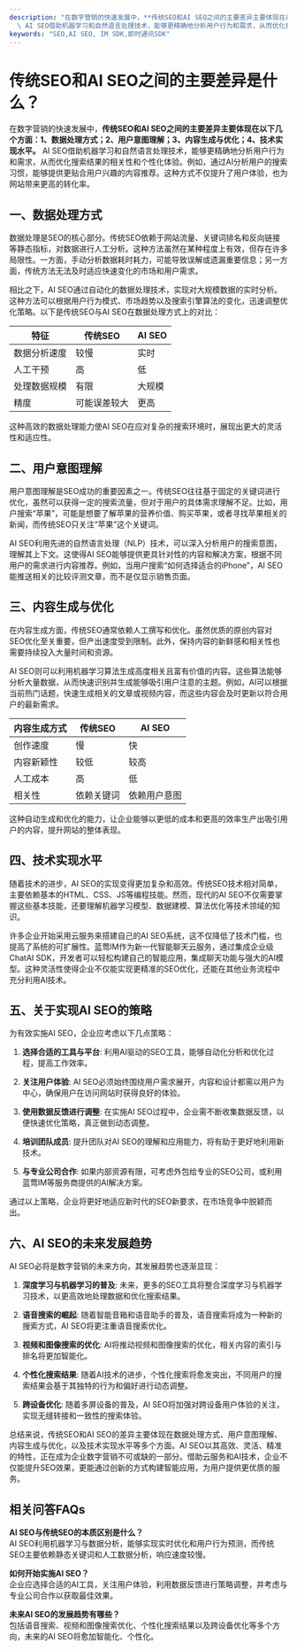 ```yaml
---
description: "在数字营销的快速发展中，**传统SEO和AI SEO之间的主要差异主要体现在以下几个方面：1、数据处理方式；2、用户意图理解；3、内容生成与优化；4、技术实现水平。**\
  \ AI SEO借助机器学习和自然语言处理技术，能够更精确地分析用户行为和需求，从而优化搜索结果的相关性和个性化体验。例如，通过AI分析用户的搜索习惯，能够提供更贴合用户兴趣的内容推荐。这种方式不仅提升了用户体验，也为网站带来更高的转化率。"
keywords: "SEO,AI SEO, IM SDK,即时通讯SDK"
---
```

# 传统SEO和AI SEO之间的主要差异是什么？

在数字营销的快速发展中，**传统SEO和AI SEO之间的主要差异主要体现在以下几个方面：1、数据处理方式；2、用户意图理解；3、内容生成与优化；4、技术实现水平。** AI SEO借助机器学习和自然语言处理技术，能够更精确地分析用户行为和需求，从而优化搜索结果的相关性和个性化体验。例如，通过AI分析用户的搜索习惯，能够提供更贴合用户兴趣的内容推荐。这种方式不仅提升了用户体验，也为网站带来更高的转化率。

## 一、数据处理方式

数据处理是SEO的核心部分。传统SEO依赖于网站流量、关键词排名和反向链接等静态指标，对数据进行人工分析。这种方法虽然在某种程度上有效，但存在许多局限性。一方面，手动分析数据耗时耗力，可能导致误解或遗漏重要信息；另一方面，传统方法无法及时适应快速变化的市场和用户需求。

相比之下，AI SEO通过自动化的数据处理技术，实现对大规模数据的实时分析。这种方法可以根据用户行为模式、市场趋势以及搜索引擎算法的变化，迅速调整优化策略。以下是传统SEO与AI SEO在数据处理方式上的对比：

| 特征 | 传统SEO | AI SEO |
|------|---------|--------|
| 数据分析速度 | 较慢 | 实时 |
| 人工干预 | 高 | 低 |
| 处理数据规模 | 有限 | 大规模 |
| 精度 | 可能误差较大 | 更高 |

这种高效的数据处理能力使AI SEO在应对复杂的搜索环境时，展现出更大的灵活性和适应性。

## 二、用户意图理解

用户意图理解是SEO成功的重要因素之一。传统SEO往往基于固定的关键词进行优化，虽然可以获得一定的搜索流量，但对于用户的具体需求理解不足。比如，用户搜索“苹果”，可能是想要了解苹果的营养价值、购买苹果，或者寻找苹果相关的新闻，而传统SEO只关注“苹果”这个关键词。

AI SEO利用先进的自然语言处理（NLP）技术，可以深入分析用户的搜索意图，理解其上下文。这使得AI SEO能够提供更具针对性的内容和解决方案，根据不同用户的需求进行内容推荐。例如，当用户搜索“如何选择适合的iPhone”，AI SEO能推送相关的比较评测文章，而不是仅显示销售页面。

## 三、内容生成与优化

在内容生成方面，传统SEO通常依赖人工撰写和优化。虽然优质的原创内容对SEO优化至关重要，但产出速度受到限制。此外，保持内容的新鲜感和相关性也需要持续投入大量时间和资源。

AI SEO则可以利用机器学习算法生成高度相关且富有价值的内容。这些算法能够分析大量数据，从而快速识别并生成能够吸引用户注意的主题。例如，AI可以根据当前热门话题，快速生成相关的文章或视频内容，而这些内容会及时更新以符合用户的最新需求。

| 内容生成方式 | 传统SEO | AI SEO |
|--------------|---------|--------|
| 创作速度 | 慢 | 快 |
| 内容新颖性 | 较低 | 较高 |
| 人工成本 | 高 | 低 |
| 相关性 | 依赖关键词 | 依赖用户意图 |

这种自动生成和优化的能力，让企业能够以更低的成本和更高的效率生产出吸引用户的内容，提升网站的整体表现。

## 四、技术实现水平

随着技术的进步，AI SEO的实现变得更加复杂和高效。传统SEO技术相对简单，主要依赖基本的HTML、CSS、JS等编程技能。然而，现代的AI SEO不仅需要掌握这些基本技能，还要理解机器学习模型、数据建模、算法优化等技术领域的知识。

许多企业开始采用云服务来搭建自己的AI SEO系统，这不仅降低了技术门槛，也提高了系统的可扩展性。蓝莺IM作为新一代智能聊天云服务，通过集成企业级ChatAI SDK，开发者可以轻松构建自己的智能应用，集成聊天功能与强大的AI模型。这种灵活性使得企业不仅能实现更精准的SEO优化，还能在其他业务流程中充分利用AI技术。

## 五、关于实现AI SEO的策略

为有效实施AI SEO，企业应考虑以下几点策略：

1. **选择合适的工具与平台**: 利用AI驱动的SEO工具，能够自动化分析和优化过程，提高工作效率。
  
2. **关注用户体验**: AI SEO必须始终围绕用户需求展开，内容和设计都需以用户为中心，确保用户在访问网站时获得良好的体验。
  
3. **使用数据反馈进行调整**: 在实施AI SEO过程中，企业需不断收集数据反馈，以便快速优化策略，真正做到动态调整。

4. **培训团队成员**: 提升团队对AI SEO的理解和应用能力，将有助于更好地利用新技术。

5. **与专业公司合作**: 如果内部资源有限，可考虑外包给专业的SEO公司，或利用蓝莺IM等服务商提供的AI解决方案。

通过以上策略，企业将更好地适应新时代的SEO新要求，在市场竞争中脱颖而出。

## 六、AI SEO的未来发展趋势

AI SEO必将是数字营销的未来方向，其发展趋势也逐渐显现：

1. **深度学习与机器学习的普及**: 未来，更多的SEO工具将整合深度学习与机器学习技术，以更高效地处理数据和优化搜索结果。

2. **语音搜索的崛起**: 随着智能音箱和语音助手的普及，语音搜索将成为一种新的搜索方式，AI SEO将更注重语音搜索优化。

3. **视频和图像搜索的优化**: AI将推动视频和图像搜索的优化，相关内容的索引与排名将更加智能化。

4. **个性化搜索结果**: 随着AI技术的进步，个性化搜索将愈发突出，不同用户的搜索结果会基于其独特的行为和偏好进行动态调整。

5. **跨设备优化**: 随着多屏设备的普及，AI SEO将加强对跨设备用户体验的关注，实现无缝转接和一致性的搜索体验。

总结来说，传统SEO和AI SEO的差异主要体现在数据处理方式、用户意图理解、内容生成与优化，以及技术实现水平等多个方面。AI SEO以其高效、灵活、精准的特性，正在成为企业数字营销不可或缺的一部分。借助云服务和AI技术，企业不仅能提升SEO效果，更能通过创新的方式构建智能应用，为用户提供更优质的服务。

## 相关问答FAQs
**AI SEO与传统SEO的本质区别是什么？**  
AI SEO利用机器学习与数据分析，能够实现实时优化和用户行为预测，而传统SEO主要依赖静态关键词和人工数据分析，响应速度较慢。

**如何开始实施AI SEO？**  
企业应选择合适的AI工具，关注用户体验，利用数据反馈进行策略调整，并考虑与专业公司合作以获取最佳效果。

**未来AI SEO的发展趋势有哪些？**  
包括语音搜索、视频和图像搜索优化、个性化搜索结果以及跨设备优化等多个方向，未来的AI SEO将愈加智能化、个性化。
